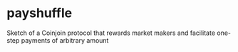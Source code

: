 # payshuffle
Sketch of a Coinjoin protocol that rewards market makers and facilitate one-step payments of arbitrary amount
